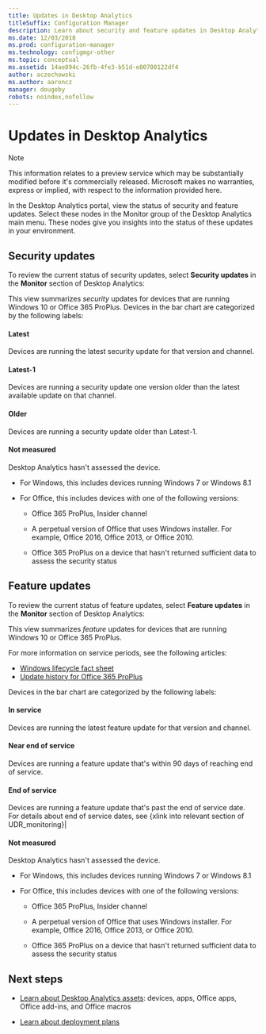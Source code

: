 ```yaml
---
title: Updates in Desktop Analytics
titleSuffix: Configuration Manager
description: Learn about security and feature updates in Desktop Analytics.
ms.date: 12/03/2018
ms.prod: configuration-manager
ms.technology: configmgr-other
ms.topic: conceptual
ms.assetid: 14ae894c-26fb-4fe3-b51d-e80700122df4
author: aczechowski
ms.author: aaroncz
manager: dougeby
robots: noindex,nofollow
---
```


# Updates in Desktop Analytics 

> [!Note]  
> This information relates to a preview service which may be substantially modified before it's commercially released. Microsoft makes no warranties, express or implied, with respect to the information provided here.  

In the Desktop Analytics portal, view the status of security and feature updates. Select these nodes in the Monitor group of the Desktop Analytics main menu. These nodes give you insights into the status of these updates in your environment. 



## Security updates

To review the current status of security updates, select **Security updates** in the **Monitor** section of Desktop Analytics:

<!--screenshot-->

This view summarizes *security* updates for devices that are running Windows 10 or Office 365 ProPlus. Devices in the bar chart are categorized by the following labels:

#### Latest
Devices are running the latest security update for that version and channel.

#### Latest-1
Devices are running a security update one version older than the latest available update on that channel.

#### Older
Devices are running a security update older than Latest-1.

#### Not measured
Desktop Analytics hasn't assessed the device. 

- For Windows, this includes devices running Windows 7 or Windows 8.1  

- For Office, this includes devices with one of the following versions:  

    - Office 365 ProPlus, Insider channel  

    - A perpetual version of Office that uses Windows installer. For example, Office 2016, Office 2013, or Office 2010.  

    - Office 365 ProPlus on a device that hasn't returned sufficient data to assess the security status  



## Feature updates

To review the current status of feature updates, select **Feature updates** in the **Monitor** section of Desktop Analytics:

<!-- screenshot
[![feature update status view](UDRimages/UDR-feature-update.png)](UDRimages/UDR-feature-update.png)
 -->

This view summarizes *feature* updates for devices that are running Windows 10 or Office 365 ProPlus. 

For more information on service periods, see the following articles: 
- [Windows lifecycle fact sheet](https://support.microsoft.com/help/13853/windows-lifecycle-fact-sheet)  
- [Update history for Office 365 ProPlus](https://docs.microsoft.com/officeupdates/update-history-office365-proplus-by-date)  

Devices in the bar chart are categorized by the following labels:

#### In service
Devices are running the latest feature update for that version and channel.  

#### Near end of service
Devices are running a feature update that's within 90 days of reaching end of service.

#### End of service
Devices are running a feature update that's past the end of service date. For details about end of service dates, see {xlink into relevant section of UDR_monitoring}|

#### Not measured
Desktop Analytics hasn't assessed the device. 

- For Windows, this includes devices running Windows 7 or Windows 8.1  

- For Office, this includes devices with one of the following versions:  

    - Office 365 ProPlus, Insider channel  

    - A perpetual version of Office that uses Windows installer. For example, Office 2016, Office 2013, or Office 2010.  

    - Office 365 ProPlus on a device that hasn't returned sufficient data to assess the security status  



## Next steps

- [Learn about Desktop Analytics assets](/sccm/desktop-analytics/about-assets): devices, apps, Office apps, Office add-ins, and Office macros  

- [Learn about deployment plans](/sccm/desktop-analytics/about-deployment-plans)  

